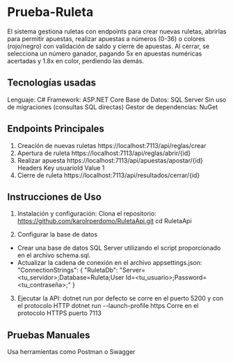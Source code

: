 # Prueba-Ruleta
El sistema gestiona ruletas con endpoints para crear nuevas ruletas, abrirlas para permitir apuestas, realizar apuestas a números (0-36) o colores (rojo/negro) con validación de saldo y cierre de apuestas. Al cerrar, se selecciona un número ganador, pagando 5x en apuestas numéricas acertadas y 1.8x en color, perdiendo las demás.

## Tecnologías usadas
Lenguaje: C#
Framework: ASP.NET Core
Base de Datos: SQL Server
Sin uso de migraciones (consultas SQL directas)
Gestor de dependencias: NuGet

## Endpoints Principales
1. Creación de nuevas ruletas
   https://localhost:7113/api/reglas/crear
2. Apertura de ruleta
   https://localhost:7113/api/reglas/abrir/{id}
3. Realizar apuesta
   https://localhost:7113/api/apuestas/apostar/{id}
   Headers
   Key usuarioId
   Value
   1
4. Cierre de ruleta
   https://localhost:7113/api/resultados/cerrar/{id}

## Instrucciones de Uso 

1. Instalación y configuración: 
Clona el repositorio: https://github.com/karolrperdomo/RuletaApi.git
cd RuletaApi

2. Configurar la base de datos

- Crear una base de datos SQL Server utilizando el script proporcionado en el archivo schema.sql.
- Actualizar la cadena de conexión en el archivo appsettings.json:
  "ConnectionStrings": {
    "RuletaDb": "Server=<tu_servidor>;Database=Ruleta;User Id=<tu_usuario>;Password=<tu_contraseña>;"
  }

3. Ejecutar la API: 
  dotnet run por defecto se corre en el puerto 5200 y con el protocolo HTTP
  dotnet run --launch-profile https Corre en el protocolo HTTPS puerto 7113

## Pruebas Manuales

Usa herramientas como Postman o Swagger
 

